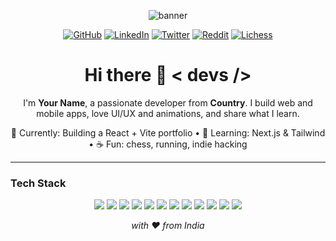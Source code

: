 <!-- Centered header with banner -->
<p align="center">
  <img src="./banner.png" alt="banner" />
</p>

<p align="center">
  <a href="https://github.com/yourusername"><img alt="GitHub" src="https://img.shields.io/badge/GitHub-181717?style=for-the-badge&logo=github&logoColor=white"></a>
  <a href="https://www.linkedin.com/in/your-link/"><img alt="LinkedIn" src="https://img.shields.io/badge/LinkedIn-0A66C2?style=for-the-badge&logo=linkedin&logoColor=white"></a>
  <a href="https://twitter.com/yourhandle"><img alt="Twitter" src="https://img.shields.io/badge/Twitter-1DA1F2?style=for-the-badge&logo=twitter&logoColor=white"></a>
  <a href="https://www.reddit.com/user/youruser/"><img alt="Reddit" src="https://img.shields.io/badge/Reddit-FF4500?style=for-the-badge&logo=reddit&logoColor=white"></a>
  <a href="https://lichess.org/@/yourlichess"><img alt="Lichess" src="https://img.shields.io/badge/Lichess-000000?style=for-the-badge&logo=lichess&logoColor=white"></a>
</p>

<h1 align="center">Hi there 👋 &lt; devs /&gt;</h1>

<p align="center">
  I'm <b>Your Name</b>, a passionate developer from <b>Country</b>. I build web and mobile apps, love UI/UX and animations, and share what I learn.
</p>

<p align="center">
  🔭 Currently: Building a React + Vite portfolio • 🌱 Learning: Next.js & Tailwind • ☕ Fun: chess, running, indie hacking
</p>

---

### Tech Stack

<p align="center">
  <!-- Add/remove to match your stack -->
  <img src="https://img.shields.io/badge/React-20232a?style=for-the-badge&logo=react&logoColor=61DAFB" />
  <img src="https://img.shields.io/badge/Vite-646CFF?style=for-the-badge&logo=vite&logoColor=FFD62E" />
  <img src="https://img.shields.io/badge/JavaScript-323330?style=for-the-badge&logo=javascript&logoColor=F7DF1E" />
  <img src="https://img.shields.io/badge/TypeScript-3178C6?style=for-the-badge&logo=typescript&logoColor=white" />
  <img src="https://img.shields.io/badge/HTML5-E34F26?style=for-the-badge&logo=html5&logoColor=white" />
  <img src="https://img.shields.io/badge/CSS3-1572B6?style=for-the-badge&logo=css3&logoColor=white" />
  <img src="https://img.shields.io/badge/Tailwind-0ea5e9?style=for-the-badge&logo=tailwindcss&logoColor=white" />
  <img src="https://img.shields.io/badge/Node.js-339933?style=for-the-badge&logo=nodedotjs&logoColor=white" />
  <img src="https://img.shields.io/badge/Express-000000?style=for-the-badge&logo=express&logoColor=white" />
  <img src="https://img.shields.io/badge/MongoDB-47A248?style=for-the-badge&logo=mongodb&logoColor=white" />
  <img src="https://img.shields.io/badge/Git-F05032?style=for-the-badge&logo=git&logoColor=white" />
  <img src="https://img.shields.io/badge/Docker-2496ED?style=for-the-badge&logo=docker&logoColor=white" />
</p>


<p align="center">
  <i>with ❤️ from India</i>
</p>
